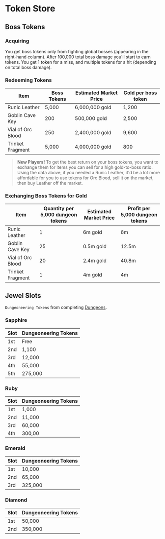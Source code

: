 # Token Store

## Boss Tokens

### Acquiring

You get boss tokens only from fighting global bosses (appearing in the right-hand column). After 100,000 total boss damage you'll start to earn tokens. You get 1 token for a miss, and multiple tokens for a hit (depending on total boss damage).

### Redeeming Tokens

| Item | Boss Tokens | Estimated Market Price | Gold per boss token
| ---- | ----------- | ---------------------- | --------------------
| Runic Leather | 5,000 | 6,000,000 gold | 1,200
| Goblin Cave Key | 200 | 500,000 gold | 2,500
| Vial of Orc Blood | 250 | 2,400,000 gold | 9,600
| Trinket Fragment | 5,000 | 4,000,000 gold | 800

> **New Players!** To get the best return on your boss tokens, you want to exchange them for items you can sell for a high gold-to-boss ratio. Using the data above, if you needed a Runic Leather, it'd be a lot more affordable for you to use tokens for Orc Blood, sell it on the market, then buy Leather off the market.

### Exchanging Boss Tokens for Gold

| Item |Quantity per 5,000 dungeon tokens | Estimated Market Price | Profit per 5,000 dungeon tokens
| ---- | ----------- | ---------------------- | --------------------
| Runic Leather | 1 | 6m gold | 6m
| Goblin Cave Key | 25 | 0.5m gold | 12.5m
| Vial of Orc Blood | 20 | 2.4m gold | 40.8m
| Trinket Fragment | 1 | 4m gold | 4m


## Jewel Slots

`Dungeoneering Tokens` from completing [Dungeons](#dungeons.md).

### Sapphire

| Slot |  Dungeoneering Tokens
| --- | ----
| 1st | Free
| 2nd | 1,100
| 3rd | 12,000
| 4th | 55,000
| 5th | 275,000

### Ruby

| Slot |  Dungeoneering Tokens
| --- | ----
| 1st | 1,000
| 2nd | 11,000
| 3rd | 60,000
| 4th | 300,00

### Emerald

| Slot |  Dungeoneering Tokens
| --- | ----
| 1st | 10,000
| 2nd | 65,000
| 3rd | 325,000	

### Diamond

| Slot |  Dungeoneering Tokens
| --- | ----
| 1st | 50,000
| 2nd | 350,000
